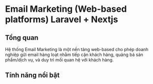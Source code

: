 # Email Marketing (Web-based platforms) Laravel + Nextjs
## Tổng quan
Hệ thống Email Marketing là một nền tảng web-based cho phép doanh nghiệp gửi email hàng loạt nhằm tiếp cận khách hàng, quảng bá sản phẩm/dịch vụ, và duy trì mối quan hệ với khách hàng.
## Tính năng nổi bật
